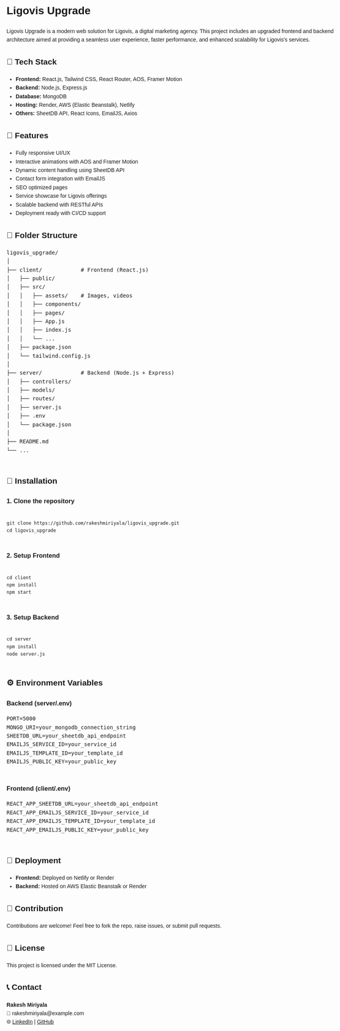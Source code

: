 <body style="font-family: Arial, sans-serif; line-height: 1.6; max-width: 900px; margin: auto; padding: 20px;">

  <h1>Ligovis Upgrade</h1>

  <p>Ligovis Upgrade is a modern web solution for Ligovis, a digital marketing agency. This project includes an upgraded frontend and backend architecture aimed at providing a seamless user experience, faster performance, and enhanced scalability for Ligovis's services.</p>

  <h2>🚀 Tech Stack</h2>
  <ul>
    <li><strong>Frontend:</strong> React.js, Tailwind CSS, React Router, AOS, Framer Motion</li>
    <li><strong>Backend:</strong> Node.js, Express.js</li>
    <li><strong>Database:</strong> MongoDB</li>
    <li><strong>Hosting:</strong> Render, AWS (Elastic Beanstalk), Netlify</li>
    <li><strong>Others:</strong> SheetDB API, React Icons, EmailJS, Axios</li>
  </ul>

  <h2>🌟 Features</h2>
  <ul>
    <li>Fully responsive UI/UX</li>
    <li>Interactive animations with AOS and Framer Motion</li>
    <li>Dynamic content handling using SheetDB API</li>
    <li>Contact form integration with EmailJS</li>
    <li>SEO optimized pages</li>
    <li>Service showcase for Ligovis offerings</li>
    <li>Scalable backend with RESTful APIs</li>
    <li>Deployment ready with CI/CD support</li>
  </ul>

  <h2>📂 Folder Structure</h2>
  <pre>
ligovis_upgrade/
│
├── client/            # Frontend (React.js)
│   ├── public/
│   ├── src/
│   │   ├── assets/    # Images, videos
│   │   ├── components/
│   │   ├── pages/
│   │   ├── App.js
│   │   ├── index.js
│   │   └── ...
│   ├── package.json
│   └── tailwind.config.js
│
├── server/            # Backend (Node.js + Express)
│   ├── controllers/
│   ├── models/
│   ├── routes/
│   ├── server.js
│   ├── .env
│   └── package.json
│
├── README.md
└── ...
  </pre>

  <h2>🔧 Installation</h2>

  <h3>1. Clone the repository</h3>
  <pre><code>
git clone https://github.com/rakeshmiriyala/ligovis_upgrade.git
cd ligovis_upgrade
  </code></pre>

  <h3>2. Setup Frontend</h3>
  <pre><code>
cd client
npm install
npm start
  </code></pre>

  <h3>3. Setup Backend</h3>
  <pre><code>
cd server
npm install
node server.js
  </code></pre>

  <h2>⚙️ Environment Variables</h2>

  <h3>Backend (server/.env)</h3>
  <pre>
PORT=5000
MONGO_URI=your_mongodb_connection_string
SHEETDB_URL=your_sheetdb_api_endpoint
EMAILJS_SERVICE_ID=your_service_id
EMAILJS_TEMPLATE_ID=your_template_id
EMAILJS_PUBLIC_KEY=your_public_key
  </pre>

  <h3>Frontend (client/.env)</h3>
  <pre>
REACT_APP_SHEETDB_URL=your_sheetdb_api_endpoint
REACT_APP_EMAILJS_SERVICE_ID=your_service_id
REACT_APP_EMAILJS_TEMPLATE_ID=your_template_id
REACT_APP_EMAILJS_PUBLIC_KEY=your_public_key
  </pre>

  <h2>🚀 Deployment</h2>
  <ul>
    <li><strong>Frontend:</strong> Deployed on Netlify or Render</li>
    <li><strong>Backend:</strong> Hosted on AWS Elastic Beanstalk or Render</li>
  </ul>

  <h2>🤝 Contribution</h2>
  <p>Contributions are welcome! Feel free to fork the repo, raise issues, or submit pull requests.</p>

  <h2>📜 License</h2>
  <p>This project is licensed under the MIT License.</p>

  <h2>📞 Contact</h2>
  <p>
    <strong>Rakesh Miriyala</strong><br>
    📧 rakeshmiriyala@example.com<br>
    🌐 
    <a href="https://linkedin.com/in/rakeshmiriyala" target="_blank">LinkedIn</a> | 
    <a href="https://github.com/rakeshmiriyala" target="_blank">GitHub</a>
  </p>

</body>
